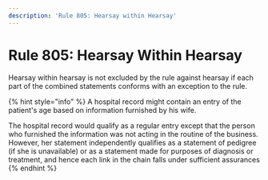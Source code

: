 ```yaml
---
description: 'Rule 805: Hearsay within Hearsay'
---
```


# Rule 805: Hearsay Within Hearsay

Hearsay within hearsay is not excluded by the rule against hearsay if each part of the combined statements conforms with an exception to the rule.

{% hint style="info" %}
A hospital record might contain an entry of the patient's age based on information furnished by his wife.&#x20;



The hospital record would qualify as a regular entry except that the person who furnished the information was not acting in the routine of the business. However, her statement independently qualifies as a statement of pedigree (if she is unavailable) or as a statement made for purposes of diagnosis or treatment, and hence each link in the chain falls under sufficient assurances
{% endhint %}
